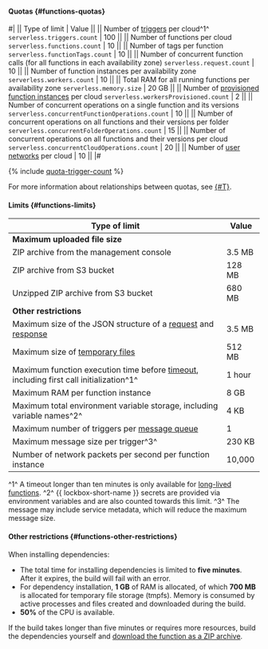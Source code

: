 #### Quotas {#functions-quotas}

#|
|| Type of limit | Value ||
|| Number of [triggers](../functions/concepts/trigger/index.md) per cloud^1^ 
`serverless.triggers.count` | 100 ||
|| Number of functions per cloud 
`serverless.functions.count` | 10 ||
|| Number of tags per function 
`serverless.functionTags.count` | 10 ||
|| Number of concurrent function calls (for all functions in each availability zone) 
`serverless.request.count` | 10 ||
|| Number of function instances per availability zone 
`serverless.workers.count` | 10 ||
|| Total RAM for all running functions per availability zone 
`serverless.memory.size` | 20 GB ||
|| Number of [provisioned function instances](../functions/concepts/function.md#provisioned-instances) per cloud 
`serverless.workersProvisioned.count` | 2 ||
|| Number of concurrent operations on a single function and its versions 
`serverless.concurrentFunctionOperations.count` | 10 ||
|| Number of concurrent operations on all functions and their versions per folder 
`serverless.concurrentFolderOperations.count` | 15 ||
|| Number of concurrent operations on all functions and their versions per cloud 
`serverless.concurrentCloudOperations.count` | 20 ||
|| Number of [user networks](../functions/concepts/networking.md#user-network) per cloud | 10 ||
|#

{% include [quota-trigger-count](quota-trigger-count.md) %}

For more information about relationships between quotas, see [{#T}](../functions/concepts/limits.md#related-quotas).

#### Limits {#functions-limits}

Type of limit | Value
--- | ---
**Maximum uploaded file size** |
ZIP archive from the management console | 3.5 MB
ZIP archive from S3 bucket | 128 MB
Unzipped ZIP archive from S3 bucket | 680 MB
**Other restrictions** |
Maximum size of the JSON structure of a [request](../functions/concepts/function-invoke.md#request) and [response](../functions/concepts/function-invoke.md#response) | 3.5 MB
Maximum size of [temporary files](../functions/concepts/runtime/environment-variables.md#files) | 512 MB
Maximum function execution time before [timeout](../functions/operations/function/version-manage.md), including first call initialization^1^ | 1 hour
Maximum RAM per function instance | 8 GB
Maximum total environment variable storage, including variable names^2^ | 4 KB
Maximum number of triggers per [message queue](../message-queue/concepts/queue.md) | 1
Maximum message size per trigger^3^ | 230 KB
Number of network packets per second per function instance | 10,000 

^1^ A timeout longer than ten minutes is only available for [long-lived functions](../functions/concepts/long-lived-functions.md).
^2^ {{ lockbox-short-name }} secrets are provided via environment variables and are also counted towards this limit.
^3^ The message may include service metadata, which will reduce the maximum message size.


#### Other restrictions {#functions-other-restrictions}

When installing dependencies:
  * The total time for installing dependencies is limited to **five minutes**. After it expires, the build will fail with an error.
  * For dependency installation, **1 GB** of RAM is allocated, of which **700 MB** is allocated for temporary file storage (tmpfs). Memory is consumed by active processes and files created and downloaded during the build.
  * **50%** of the CPU is available.

  If the build takes longer than five minutes or requires more resources, build the dependencies yourself and [download the function as a ZIP archive](../functions/operations/function/version-manage.md).
